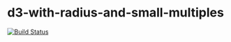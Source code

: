 # d3-with-radius-and-small-multiples

[![Build Status](https://travis-ci.org/SiruiZhu/d3-with-radius-and-small-multiples.svg?branch=master)](https://travis-ci.org/SiruiZhu/d3-with-radius-and-small-multiples)

